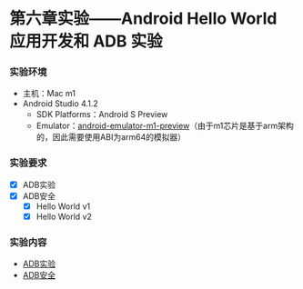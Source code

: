 # 第六章实验——Android Hello World 应用开发和 ADB 实验

### 实验环境

+ 主机：Mac m1
+ Android Studio 4.1.2
  + SDK Platforms：Android S Preview
  + Emulator：[android-emulator-m1-preview](https://github.com/google/android-emulator-m1-preview)（由于m1芯片是基于arm架构的，因此需要使用ABI为arm64的模拟器）

### 实验要求

- [x] ADB实验
- [x] ADB安全
  - [x] Hello World v1
  - [x] Hello World v2

### 实验内容

+ [ADB实验](ADB实验.md)
+ [ADB安全](ADB安全.md)

